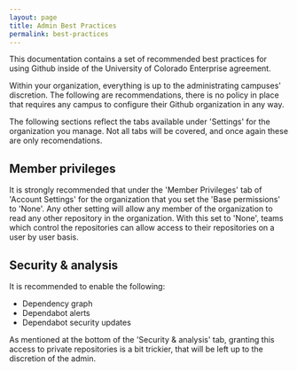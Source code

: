 ```yaml
---
layout: page
title: Admin Best Practices
permalink: best-practices
---
```

This documentation contains a set of recommended best practices for using Github inside of the University of Colorado Enterprise agreement.

Within your organization, everything is up to the administrating campuses' discretion. The following are recommendations, there is no policy in place that requires any campus to configure their Github organization in any way.

The following sections reflect the tabs available under 'Settings' for the organization you manage. Not all tabs will be covered, and once again these are only recomendations.

## Member privileges
It is strongly recommended that under the 'Member Privileges' tab of 'Account Settings' for the organization that you set the 'Base permissions' to 'None'. Any other setting will allow any member of the organization to read any other repository in the organization. With this set to 'None', teams which control the repositories can allow access to their repositories on a user by user basis.

## Security & analysis
It is recommended to enable the following:
- Dependency graph
- Dependabot alerts
- Dependabot security updates

As mentioned at the bottom of the 'Security & analysis' tab, granting this access to private repositories is a bit trickier, that will be left up to the discretion of the admin.

